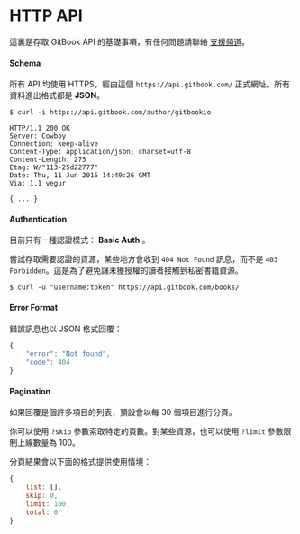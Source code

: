 # HTTP API

這裏是存取 GitBook API 的基礎事項，有任何問題請聯絡 [支援頻道](https://www.gitbook.com/contact)。

#### Schema

所有 API 均使用 HTTPS，經由這個 `https://api.gitbook.com/` 正式網址。所有資料進出格式都是 **JSON**。

```raw
$ curl -i https://api.gitbook.com/author/gitbookio

HTTP/1.1 200 OK
Server: Cowboy
Connection: keep-alive
Content-Type: application/json; charset=utf-8
Content-Length: 275
Etag: W/"113-25d22777"
Date: Thu, 11 Jun 2015 14:49:26 GMT
Via: 1.1 vegur

{ ... }
```


#### Authentication

目前只有一種認證模式： **Basic Auth** 。

嘗試存取需要認證的資源，某些地方會收到 `404 Not Found` 訊息，而不是 `403 Forbidden`。這是為了避免讓未獲授權的讀者接觸到私密書籍資源。

```
$ curl -u "username:token" https://api.gitbook.com/books/
```

#### Error Format

錯誤訊息也以 JSON 格式回覆： 

```js
{
    "error": "Not found",
    "code": 404
}
```

#### Pagination

如果回覆是個許多項目的列表，預設會以每 30 個項目進行分頁。

你可以使用 `?skip` 參數索取特定的頁數。對某些資源，也可以使用 `?limit` 參數限制上線數量為 100。

分頁結果會以下面的格式提供使用情境：

```js
{
    list: [],
    skip: 0,
    limit: 100,
    total: 0
}
```